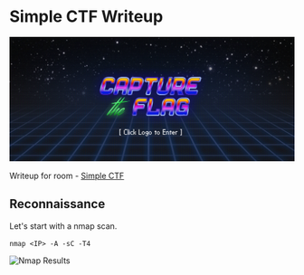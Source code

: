 # Simple CTF Writeup

![Nmap Results](/thm/images/simple/banner.png)

Writeup for room - [Simple CTF](https://tryhackme.com/room/easyctf)

## Reconnaissance

Let's start with a nmap scan.

```
nmap <IP> -A -sC -T4
```

![Nmap Results](/thm/images/simple/nmap)
